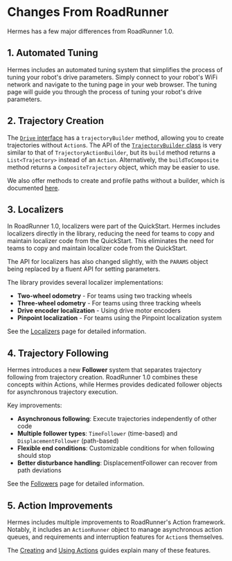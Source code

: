 # Changes From RoadRunner

Hermes has a few major differences from RoadRunner 1.0.

## 1. Automated Tuning 

Hermes includes an automated tuning system that simplifies the process of tuning your robot's drive parameters.
Simply connect to your robot's WiFi network and navigate to the tuning page in your web browser.
The tuning page will guide you through the process of tuning your robot's drive parameters.

## 2. Trajectory Creation

The [`Drive` interface](https://docs.hermes.zharel.gay/ftc/com.acmerobotics.roadrunner.ftc/-drive/index.html)
has a `trajectoryBuilder` method, allowing you to create trajectories without `Action`s.
The API of the [`TrajectoryBuilder` class](https://docs.hermes.zharel.gay/core/com.acmerobotics.roadrunner.trajectories/-trajectory-builder/index.html)
is very similar to that of `TrajectoryActionBuilder`, 
but its `build` method returns a `List<Trajectory>` instead of an `Action`.
Alternatively, the `buildToComposite` method returns a `CompositeTrajectory` object,
which may be easier to use.

We also offer methods to create and profile paths without a builder, 
which is documented [here](concepts/traj-generation.md).

## 3. Localizers

In RoadRunner 1.0, localizers were part of the QuickStart.
Hermes includes localizers directly in the library, 
reducing the need for teams to copy and maintain localizer code from the QuickStart.
This eliminates the need for teams to copy and maintain localizer code from the QuickStart.

The API for localizers has also changed slightly,
with the `PARAMS` object being replaced by a fluent API for setting parameters.

The library provides several localizer implementations:
- **Two-wheel odometry** - For teams using two tracking wheels
- **Three-wheel odometry** - For teams using three tracking wheels  
- **Drive encoder localization** - Using drive motor encoders
- **Pinpoint localization** - For teams using the Pinpoint localization system

See the [Localizers](concepts/localizers.md) page for detailed information.

## 4. Trajectory Following

Hermes introduces a new **Follower** system that separates trajectory following from trajectory creation.
RoadRunner 1.0 combines these concepts within Actions, 
while Hermes provides dedicated follower objects for asynchronous trajectory execution.

Key improvements:
- **Asynchronous following**: Execute trajectories independently of other code
- **Multiple follower types**: `TimeFollower` (time-based) and `DisplacementFollower` (path-based)
- **Flexible end conditions**: Customizable conditions for when following should stop
- **Better disturbance handling**: DisplacementFollower can recover from path deviations

See the [Followers](concepts/followers.md) page for detailed information.

## 5. Action Improvements

Hermes includes multiple improvements to RoadRunner's Action framework.
Notably, it includes an `ActionRunner` object to manage asynchronous action queues,
and requirements and interruption features for `Action`s themselves.

The [Creating](actions/creating-actions.md) and [Using Actions](actions/using-actions.md)
guides explain many of these features.
